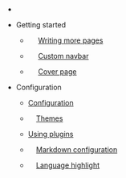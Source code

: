 - 

- Getting started
  
  -      [Writing more pages](start/more-pages.md)
  
  -      [Custom navbar](start/custom-navbar.md)
  
  -      [Cover page](start/cover/cover.md)

- Configuration
  
  - [Configuration](configuration/configuration.md)
  
  -     [Themes](configuration/themes.md)
  
  - [Using plugins](configuration/plugins.md)
  
  -     [Markdown configuration](configuration/mark/markdown.md)
  
  -     [Language highlight](configuration/language-highlight.md)
